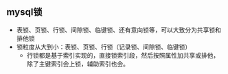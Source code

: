## mysql锁

+ 表锁、页锁、行锁、间隙锁、临键锁、还有意向锁等，可以大致分为共享锁和排他锁
+ 锁粒度从大到小：表锁、页锁、行锁（记录锁、间隙锁、临键锁）
    + 行锁都是基于索引实现的，直接锁索引段，然后按照属性加共享或排他，除了主键索引会上锁，辅助索引也会。